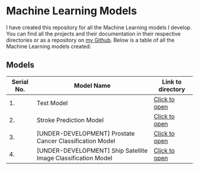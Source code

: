 # Machine Learning Models

I have created this repository for all the Machine Learning models I develop.
You can find all the projects and their documentation in their respective directories or as a repository on [my Github](https://github.com/psavarmattas).
Below is a table of all the Machine Learning models created:

## Models

|Serial No.|Model Name|Link to directory|
|----------|----------|-----------------|
|1. | Test Model | [Click to open](https://github.com/psavarmattas/Machine-Learning-Models/tree/master/TestModel) |
|2. | Stroke Prediction Model | [Click to open](https://github.com/psavarmattas/Stroke-Prediction-ML-Model) |
|3. |[UNDER-DEVELOPMENT] Prostate Cancer Classification Model | [Click to open](https://github.com/psavarmattas/Machine-Learning-Models/tree/master/ProstateCancerClassificationModel) |
|4. |[UNDER-DEVELOPMENT] Ship Satellite Image Classification Model | [Click to open](https://github.com/psavarmattas/Machine-Learning-Models/tree/master/ShipsSatelliteImageClassification) |